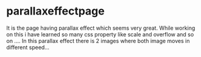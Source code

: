 # parallaxeffectpage
It is the page having parallax effect which seems very great. While working on this i have learned so many css property like scale and overflow and so on .... In this parallax effect there is 2 images where both image moves in different speed... 
